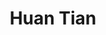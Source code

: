 ---
# Display name
title: Huan Tian

# Full name (for SEO)
first_name: Huan  
last_name: Tian

# Username (this should match the folder name)
authors:
  - Huan_Tian

# Is this the primary user of the site?
superuser: false

# Role/position
role: PhD candidate 

# Organizations/Affiliations
organizations:
  - name: University of Technology Sydney
    url: ''

# Short bio (displayed in user profile at end of posts)
bio: Huan Tian is an PhD student at the University of Technology Sydney, specializing in model fairness and privacy, trustworthy machine learning, and AI security.

interests:
  - Fairness and Privacy
  - AI Security

education:
  courses:
    - course: "Ph.D. Candidate in Computer Science"
      institution: "University of Technology Sydney"
      year: Expected 2025

# Social/Academic Networking
# For available icons, see: https://docs.hugoblox.com/getting-started/page-builder/#icons
#   For an email link, use "fas" icon pack, "envelope" icon, and a link in the
#   form "mailto:your-email@example.com" or "#contact" for contact widget.
social:
  - icon: envelope
    icon_pack: fas
    link: "mailto:huan.tian@uts.edu.au"
#  - icon: google-scholar
#    icon_pack: ai
#    link: "https://scholar.google.com/citations?user=BoLiu"
  - icon: orcid
    icon_pack: ai
    link: "https://orcid.org/0000-0003-2763-8314"
# Link to a PDF of your resume/CV from the About widget.
# To enable, copy your resume/CV to `static/files/cv.pdf` and uncomment the lines below.
# - icon: cv
#   icon_pack: ai
#   link: files/cv.pdf

# Enter email to display Gravatar (if Gravatar enabled in Config)
email: ''

# Organizational groups that you belong to (for People widget)
#   Set this to `[]` or comment out if you are not using People widget.
user_groups:
  - PhD Students
---